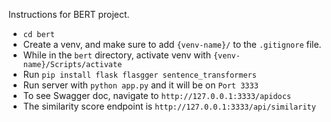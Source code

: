 Instructions for BERT project.

- `cd bert`
- Create a venv, and make sure to add `{venv-name}/` to the `.gitignore` file.
- While in the `bert` directory, activate venv with `{venv-name}/Scripts/activate` 
- Run `pip install flask flasgger sentence_transformers`
- Run server with `python app.py` and it will be on `Port 3333`
- To see Swagger doc, navigate to `http://127.0.0.1:3333/apidocs` 
- The similarity score endpoint is `http://127.0.0.1:3333/api/similarity`

